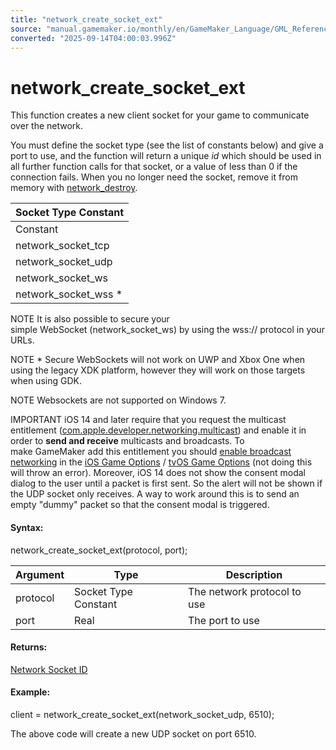 ```yaml
---
title: "network_create_socket_ext"
source: "manual.gamemaker.io/monthly/en/GameMaker_Language/GML_Reference/Networking/network_create_socket_ext.htm"
converted: "2025-09-14T04:00:03.996Z"
---
```


# network\_create\_socket\_ext

This function creates a new client socket for your game to communicate over the network.

You must define the socket type (see the list of constants below) and give a port to use, and the function will return a unique _id_ which should be used in all further function calls for that socket, or a value of less than 0 if the connection fails. When you no longer need the socket, remove it from memory with [network\_destroy](network_destroy.md).

| Socket Type Constant |
| --- |
| Constant | Description |
| network_socket_tcp | Create a socket using TCP. |
| network_socket_udp | Create a socket using UDP. |
| network_socket_ws | Create a WebSocket using TCP. (NOTE: Use Async functions for connecting through WebSockets) |
| network_socket_wss * | Create a secure WebSocket using TCP. |

NOTE It is also possible to secure your simple WebSocket (network\_socket\_ws) by using the wss:// protocol in your URLs.

NOTE \* Secure WebSockets will not work on UWP and Xbox One when using the legacy XDK platform, however they will work on those targets when using GDK.

NOTE Websockets are not supported on Windows 7.

IMPORTANT iOS 14 and later require that you request the multicast entitlement ([com.apple.developer.networking.multicast](https://developer.apple.com/documentation/bundleresources/entitlements/com_apple_developer_networking_multicast)) and enable it in order to **send and receive** multicasts and broadcasts. To make GameMaker add this entitlement you should [enable broadcast networking](../../../Settings/Game_Options/iOS.htm#enable_broadcast_networking) in the [iOS Game Options](../../../Settings/Game_Options/iOS.md) / [tvOS Game Options](../../../Settings/Game_Options/tvOS.md) (not doing this will throw an error).
Moreover, iOS 14 does not show the consent modal dialog to the user until a packet is first sent. So the alert will not be shown if the UDP socket only receives. A way to work around this is to send an empty "dummy" packet so that the consent modal is triggered.

#### Syntax:

network\_create\_socket\_ext(protocol, port);

| Argument | Type | Description |
| --- | --- | --- |
| protocol | Socket Type Constant | The network protocol to use |
| port | Real | The port to use |

#### Returns:

[Network Socket ID](network_create_socket.md)

#### Example:

client = network\_create\_socket\_ext(network\_socket\_udp, 6510);

The above code will create a new UDP socket on port 6510.